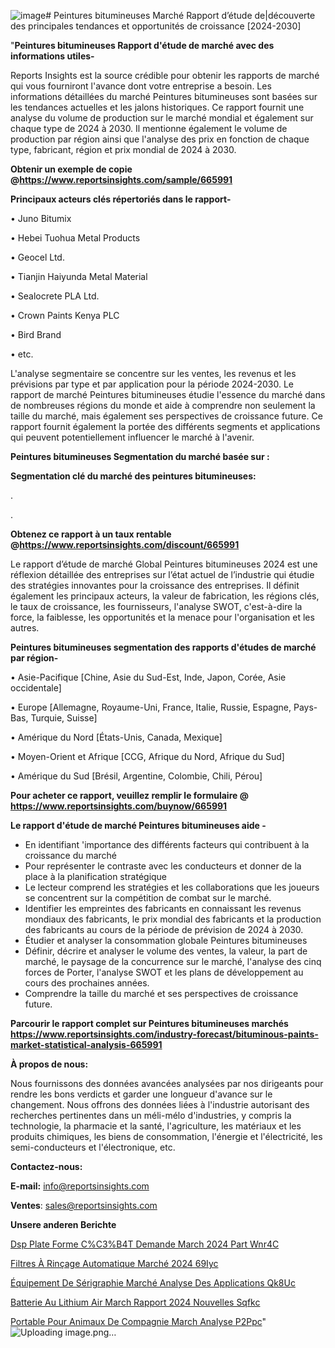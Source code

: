 ![image](https://github.com/daminid12/RImarketdynamics/assets/158430485/65d348e3-1ade-4990-b174-b2b8136057c5)# Peintures bitumineuses Marché Rapport d’étude de|découverte des principales tendances et opportunités de croissance [2024-2030]

"<strong>Peintures bitumineuses Rapport d'étude de marché avec des informations utiles-</strong>

Reports Insights est la source crédible pour obtenir les rapports de marché qui vous fourniront l'avance dont votre entreprise a besoin. Les informations détaillées du marché Peintures bitumineuses sont basées sur les tendances actuelles et les jalons historiques. Ce rapport fournit une analyse du volume de production sur le marché mondial et également sur chaque type de 2024 à 2030. Il mentionne également le volume de production par région ainsi que l'analyse des prix en fonction de chaque type, fabricant, région et prix mondial de 2024 à 2030.

<strong><b>Obtenir un exemple de copie @</b></strong><a href=https://www.reportsinsights.com/sample/665991><strong><b>https://www.reportsinsights.com/sample/665991</b></strong></a>

<b>Principaux acteurs clés répertoriés dans le rapport-</b>

<b> </b>• Juno Bitumix

• Hebei Tuohua Metal Products

• Geocel Ltd.

• Tianjin Haiyunda Metal Material

• Sealocrete PLA Ltd.

• Crown Paints Kenya PLC

• Bird Brand

• etc.

L'analyse segmentaire se concentre sur les ventes, les revenus et les prévisions par type et par application pour la période 2024-2030. Le rapport de marché Peintures bitumineuses étudie l'essence du marché dans de nombreuses régions du monde et aide à comprendre non seulement la taille du marché, mais également ses perspectives de croissance future. Ce rapport fournit également la portée des différents segments et applications qui peuvent potentiellement influencer le marché à l'avenir.

<strong>Peintures bitumineuses Segmentation du marché basée sur :</strong>

<strong> Segmentation clé du marché des peintures bitumineuses: </strong>

.

.

<strong><b>Obtenez ce rapport à un taux rentable @</b></strong><a href=https://www.reportsinsights.com/discount/665991><strong><b>https://www.reportsinsights.com/discount/665991</b></strong></a>

Le rapport d’étude de marché Global Peintures bitumineuses 2024 est une réflexion détaillée des entreprises sur l’état actuel de l’industrie qui étudie des stratégies innovantes pour la croissance des entreprises. Il définit également les principaux acteurs, la valeur de fabrication, les régions clés, le taux de croissance, les fournisseurs, l'analyse SWOT, c'est-à-dire la force, la faiblesse, les opportunités et la menace pour l'organisation et les autres.

<strong>Peintures bitumineuses segmentation des rapports d'études de marché par région-</strong>

• Asie-Pacifique [Chine, Asie du Sud-Est, Inde, Japon, Corée, Asie occidentale]

• Europe [Allemagne, Royaume-Uni, France, Italie, Russie, Espagne, Pays-Bas, Turquie, Suisse]

• Amérique du Nord [États-Unis, Canada, Mexique]

• Moyen-Orient et Afrique [CCG, Afrique du Nord, Afrique du Sud]

• Amérique du Sud [Brésil, Argentine, Colombie, Chili, Pérou]

<strong>Pour acheter ce rapport, veuillez remplir le formulaire @   <a href=https://www.reportsinsights.com/buynow/665991>https://www.reportsinsights.com/buynow/665991</a></strong>

<strong>Le rapport d'étude de marché Peintures bitumineuses aide -</strong>
<ul>
  <li>En identifiant 'importance des différents facteurs qui contribuent à la croissance du marché</li>
  <li>Pour représenter le contraste avec les conducteurs et donner de la place à la planification stratégique</li>
  <li>Le lecteur comprend les stratégies et les collaborations que les joueurs se concentrent sur la compétition de combat sur le marché.</li>
  <li>Identifier les empreintes des fabricants en connaissant les revenus mondiaux des fabricants, le prix mondial des fabricants et la production des fabricants au cours de la période de prévision de 2024 à 2030.</li>
  <li>Étudier et analyser la consommation globale Peintures bitumineuses</li>
  <li>Définir, décrire et analyser le volume des ventes, la valeur, la part de marché, le paysage de la concurrence sur le marché, l'analyse des cinq forces de Porter, l'analyse SWOT et les plans de développement au cours des prochaines années.</li>
  <li>Comprendre la taille du marché et ses perspectives de croissance future.</li>
</ul>

<strong>Parcourir le rapport complet sur Peintures bitumineuses marchés <a href=https://www.reportsinsights.com/industry-forecast/bituminous-paints-market-statistical-analysis-665991>https://www.reportsinsights.com/industry-forecast/bituminous-paints-market-statistical-analysis-665991</a></strong>

<strong>À propos de nous:</strong>

Nous fournissons des données avancées analysées par nos dirigeants pour rendre les bons verdicts et garder une longueur d'avance sur le changement. Nous offrons des données liées à l'industrie autorisant des recherches pertinentes dans un méli-mélo d'industries, y compris la technologie, la pharmacie et la santé, l'agriculture, les matériaux et les produits chimiques, les biens de consommation, l'énergie et l'électricité, les semi-conducteurs et l'électronique, etc.

<strong>Contactez-nous:</strong>

<strong>E-mail:</strong> <a href=mailto:info@reportsinsights.com>info@reportsinsights.com</a>

<strong>Ventes</strong>: <a href=mailto:sales@reportsinsights.com>sales@reportsinsights.com</a>

<strong>Unsere anderen Berichte</strong>

<a href=https://www.linkedin.com/pulse/dsp-plate-forme-c%C3%B4t%C3%A9-demande-march%C3%A9-2024-part-wnr4c/>Dsp Plate Forme C%C3%B4T Demande March 2024 Part Wnr4C</a>

<a href=https://www.linkedin.com/pulse/filtres-à-rinçage-automatique-marché-2024-69iyc/>Filtres À Rinçage Automatique Marché 2024 69Iyc</a>

<a href=https://www.linkedin.com/pulse/équipement-de-sérigraphie-marché-analyse-des-applications-qk8uc/>Équipement De Sérigraphie Marché Analyse Des Applications Qk8Uc</a>

<a href=https://www.linkedin.com/pulse/batterie-au-lithium-air-march%C3%A9-rapport-2024-nouvelles-sqfkc/>Batterie Au Lithium Air March Rapport 2024 Nouvelles Sqfkc</a>

<a href=https://www.linkedin.com/pulse/portable-pour-animaux-de-compagnie-march%C3%A9-analyse-p2ppc/>Portable Pour Animaux De Compagnie March Analyse P2Ppc</a>"
![Uploading image.png…]()
